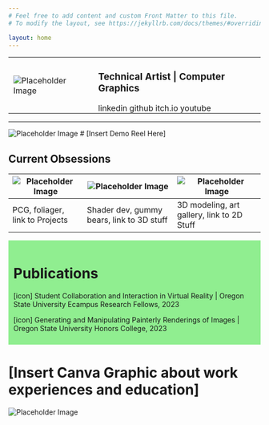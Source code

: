```yaml
---
# Feel free to add content and custom Front Matter to this file.
# To modify the layout, see https://jekyllrb.com/docs/themes/#overriding-theme-defaults

layout: home
---
```


<!-- Profile -->
<table style="border-collapse: collapse; border: none;">
  <tr style="border: none;">
    <td style="border: none; padding: 0 10px;">
      <img src="https://via.placeholder.com/250" alt="Placeholder Image">
    </td>
    <td style="border: none; padding: 0 10px;">
      <h3> Technical Artist |  Computer Graphics </h3>
      linkedin github itch.io youtube
    </td>
  </tr>
</table>


---

<img src="https://via.placeholder.com/1920x1080" alt="Placeholder Image">
# [Insert Demo Reel Here]

## Current Obsessions

|      <img src="https://via.placeholder.com/500" alt="Placeholder Image">    |    <img src="https://via.placeholder.com/500" alt="Placeholder Image">      |    <img src="https://via.placeholder.com/500" alt="Placeholder Image">      |
|----------|----------|----------|
|   PCG, foliager, link to Projects   |   Shader dev, gummy bears, link to 3D stuff   |   3D modeling, art gallery, link to 2D Stuff   |

<div style="background-color: lightgreen; padding: 10px;">
  <h1> Publications </h1>
  <p> [icon] Student Collaboration and Interaction in Virtual Reality | Oregon State University Ecampus Research Fellows, 2023 </p>
  <p> [icon] Generating and Manipulating Painterly Renderings of Images | Oregon State University Honors College, 2023 </p>
</div>

# [Insert Canva Graphic about work experiences and education]
<img src="https://via.placeholder.com/1080x1920" alt="Placeholder Image">